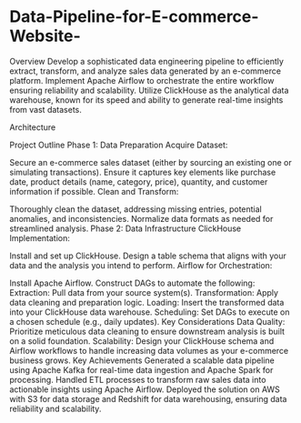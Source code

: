 # Data-Pipeline-for-E-commerce-Website-

Overview
Develop a sophisticated data engineering pipeline to efficiently extract, transform, and analyze sales data generated by an e-commerce platform. Implement Apache Airflow to orchestrate the entire workflow ensuring reliability and scalability. Utilize ClickHouse as the analytical data warehouse, known for its speed and ability to generate real-time insights from vast datasets.

Architecture

Project Outline
Phase 1: Data Preparation
Acquire Dataset:

Secure an e-commerce sales dataset (either by sourcing an existing one or simulating transactions).
Ensure it captures key elements like purchase date, product details (name, category, price), quantity, and customer information if possible.
Clean and Transform:

Thoroughly clean the dataset, addressing missing entries, potential anomalies, and inconsistencies.
Normalize data formats as needed for streamlined analysis.
Phase 2: Data Infrastructure
ClickHouse Implementation:

Install and set up ClickHouse.
Design a table schema that aligns with your data and the analysis you intend to perform.
Airflow for Orchestration:

Install Apache Airflow.
Construct DAGs to automate the following:
Extraction: Pull data from your source system(s).
Transformation: Apply data cleaning and preparation logic.
Loading: Insert the transformed data into your ClickHouse data warehouse.
Scheduling: Set DAGs to execute on a chosen schedule (e.g., daily updates).
Key Considerations
Data Quality: Prioritize meticulous data cleaning to ensure downstream analysis is built on a solid foundation.
Scalability: Design your ClickHouse schema and Airflow workflows to handle increasing data volumes as your e-commerce business grows.
Key Achievements
Generated a scalable data pipeline using Apache Kafka for real-time data ingestion and Apache Spark for processing.
Handled ETL processes to transform raw sales data into actionable insights using Apache Airflow.
Deployed the solution on AWS with S3 for data storage and Redshift for data warehousing, ensuring data reliability and scalability.
